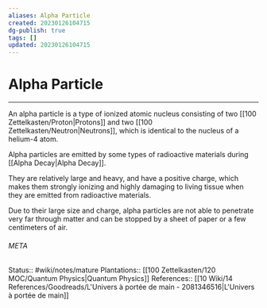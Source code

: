 ```yaml
---
aliases: Alpha Particle
created: 20230126104715
dg-publish: true
tags: []
updated: 20230126104715
---
```

# Alpha Particle
---
An alpha particle is a type of ionized atomic nucleus consisting of two [[100 Zettelkasten/Proton\|Protons]] and two [[100 Zettelkasten/Neutron\|Neutrons]], which is identical to the nucleus of a helium-4 atom.

Alpha particles are emitted by some types of radioactive materials during [[Alpha Decay\|Alpha Decay]].

They are relatively large and heavy, and have a positive charge, which makes them strongly ionizing and highly damaging to living tissue when they are emitted from radioactive materials.

Due to their large size and charge, alpha particles are not able to penetrate very far through matter and can be stopped by a sheet of paper or a few centimeters of air.



###### META
Status:: #wiki/notes/mature 
Plantations:: [[100 Zettelkasten/120 MOC/Quantum Physics\|Quantum Physics]]
References:: [[10 Wiki/14 References/Goodreads/L'Univers à portée de main - 2081346516\|L'Univers à portée de main]]

